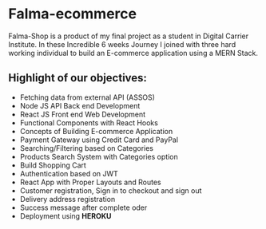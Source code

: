 # Falma-ecommerce
Falma-Shop is a product of my final project as a student in Digital Carrier Institute. In these Incredible 6 weeks Journey I joined with three hard working individual to build an E-commerce application using a MERN Stack.

## Highlight of our objectives:
- Fetching data from external API (ASSOS)
- Node JS API Back end Development
- React JS Front end Web Development
- Functional Components with React Hooks
- Concepts of Building E-commerce Application
- Payment Gateway using Credit Card and PayPal
- Searching/Filtering based on Categories
- Products Search System with Categories option
- Build Shopping Cart
- Authentication based on JWT
- React App with Proper Layouts and Routes
- Customer registration, Sign in to checkout and sign out
- Delivery address registration
- Success message after complete oder
- Deployment using **HEROKU**


